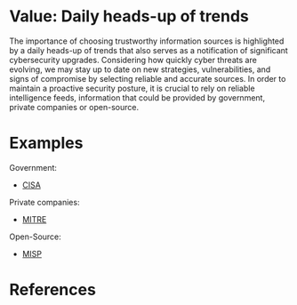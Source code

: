 # Value: Daily heads-up of trends

The importance of choosing trustworthy information sources is highlighted by a daily heads-up of trends that also serves as a notification of significant cybersecurity upgrades. Considering how quickly cyber threats are evolving, we may stay up to date on new strategies, vulnerabilities, and signs of compromise by selecting reliable and accurate sources. In order to maintain a proactive security posture, it is crucial to rely on reliable intelligence feeds, information that could be provided by government, private companies or open-source.

# Examples

Government:
- [CISA](https://www.cisa.gov/about/contact-us/subscribe-updates-cisa)

Private companies:
- [MITRE](https://attack.mitre.org/)

Open-Source:
- [MISP](https://www.misp-project.org/)

# References